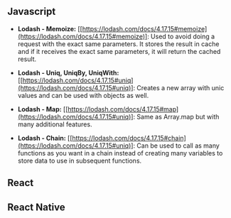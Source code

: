 
## Javascript

- **Lodash - Memoize:** [[https://lodash.com/docs/4.17.15#memoize](https://lodash.com/docs/4.17.15#memoize)]: Used to avoid doing a request with the exact same parameters. It stores the result in cache and if it receives the exact same parameters, it will return the cached result.

- **Lodash - Uniq, UniqBy, UniqWith:** [[https://lodash.com/docs/4.17.15#uniq](https://lodash.com/docs/4.17.15#uniq)]: Creates a new array with unic values and can be used with objects as well.
- **Lodash - Map:** [[https://lodash.com/docs/4.17.15#map](https://lodash.com/docs/4.17.15#uniq)]: Same as Array.map but with many additional features.
- **Lodash - Chain:** [[https://lodash.com/docs/4.17.15#chain](https://lodash.com/docs/4.17.15#uniq)]: Can be used to call as many functions as you want in a chain instead of creating many variables to store data to use in subsequent functions.
    
## React

## React Native
